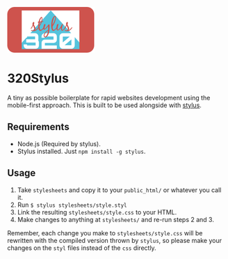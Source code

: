 ![](https://github.com/ghostbar/320Stylus/raw/master/static/logo.png)

320Stylus
=========

A tiny as possible boilerplate for rapid websites development using the mobile-first approach. This is built to be used alongside with [stylus](https://github.com/LearnBoost/stylus).

Requirements
------------

+ Node.js (Required by stylus).
+ Stylus installed. Just `npm install -g stylus`.

Usage
-----

1. Take `stylesheets` and copy it to your `public_html/` or whatever you call it.
1. Run `$ stylus stylesheets/style.styl`
1. Link the resulting `stylesheets/style.css` to your HTML.
1. Make changes to anything at `stylesheets/` and re-run steps 2 and 3.

Remember, each change you make to `stylesheets/style.css` will be rewritten with the compiled version thrown by `stylus`, so please make your changes on the `styl` files instead of the `css` directly.
